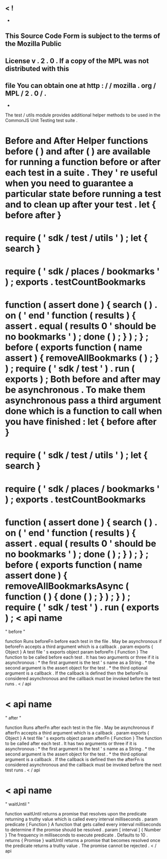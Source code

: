<
!
-
-
This
Source
Code
Form
is
subject
to
the
terms
of
the
Mozilla
Public
-
License
v
.
2
.
0
.
If
a
copy
of
the
MPL
was
not
distributed
with
this
-
file
You
can
obtain
one
at
http
:
/
/
mozilla
.
org
/
MPL
/
2
.
0
/
.
-
-
>
The
test
/
utils
module
provides
additional
helper
methods
to
be
used
in
the
CommonJS
Unit
Testing
test
suite
.
#
#
Before
and
After
Helper
functions
before
(
)
and
after
(
)
are
available
for
running
a
function
before
or
after
each
test
in
a
suite
.
They
'
re
useful
when
you
need
to
guarantee
a
particular
state
before
running
a
test
and
to
clean
up
after
your
test
.
let
{
before
after
}
=
require
(
'
sdk
/
test
/
utils
'
)
;
let
{
search
}
=
require
(
'
sdk
/
places
/
bookmarks
'
)
;
exports
.
testCountBookmarks
=
function
(
assert
done
)
{
search
(
)
.
on
(
'
end
'
function
(
results
)
{
assert
.
equal
(
results
0
'
should
be
no
bookmarks
'
)
;
done
(
)
;
}
)
;
}
;
before
(
exports
function
(
name
assert
)
{
removeAllBookmarks
(
)
;
}
)
;
require
(
'
sdk
/
test
'
)
.
run
(
exports
)
;
Both
before
and
after
may
be
asynchronous
.
To
make
them
asynchronous
pass
a
third
argument
done
which
is
a
function
to
call
when
you
have
finished
:
let
{
before
after
}
=
require
(
'
sdk
/
test
/
utils
'
)
;
let
{
search
}
=
require
(
'
sdk
/
places
/
bookmarks
'
)
;
exports
.
testCountBookmarks
=
function
(
assert
done
)
{
search
(
)
.
on
(
'
end
'
function
(
results
)
{
assert
.
equal
(
results
0
'
should
be
no
bookmarks
'
)
;
done
(
)
;
}
)
;
}
;
before
(
exports
function
(
name
assert
done
)
{
removeAllBookmarksAsync
(
function
(
)
{
done
(
)
;
}
)
;
}
)
;
require
(
'
sdk
/
test
'
)
.
run
(
exports
)
;
<
api
name
=
"
before
"
>
function
Runs
beforeFn
before
each
test
in
the
file
.
May
be
asynchronous
if
beforeFn
accepts
a
third
argument
which
is
a
callback
.
param
exports
{
Object
}
A
test
file
'
s
exports
object
param
beforeFn
{
Function
}
The
function
to
be
called
before
each
test
.
It
has
two
arguments
or
three
if
it
is
asynchronous
:
*
the
first
argument
is
the
test
'
s
name
as
a
String
.
*
the
second
argument
is
the
assert
object
for
the
test
.
*
the
third
optional
argument
is
a
callback
.
If
the
callback
is
defined
then
the
beforeFn
is
considered
asynchronous
and
the
callback
must
be
invoked
before
the
test
runs
.
<
/
api
>
<
api
name
=
"
after
"
>
function
Runs
afterFn
after
each
test
in
the
file
.
May
be
asynchronous
if
afterFn
accepts
a
third
argument
which
is
a
callback
.
param
exports
{
Object
}
A
test
file
'
s
exports
object
param
afterFn
{
Function
}
The
function
to
be
called
after
each
test
.
It
has
two
arguments
or
three
if
it
is
asynchronous
:
*
the
first
argument
is
the
test
'
s
name
as
a
String
.
*
the
second
argument
is
the
assert
object
for
the
test
.
*
the
third
optional
argument
is
a
callback
.
If
the
callback
is
defined
then
the
afterFn
is
considered
asynchronous
and
the
callback
must
be
invoked
before
the
next
test
runs
.
<
/
api
>
<
api
name
=
"
waitUntil
"
>
function
waitUntil
returns
a
promise
that
resolves
upon
the
predicate
returning
a
truthy
value
which
is
called
every
interval
milliseconds
.
param
predicate
{
Function
}
A
function
that
gets
called
every
interval
milliseconds
to
determine
if
the
promise
should
be
resolved
.
param
[
interval
]
{
Number
}
The
frequency
in
milliseconds
to
execute
predicate
.
Defaults
to
10
.
returns
{
Promise
}
waitUntil
returns
a
promise
that
becomes
resolved
once
the
predicate
returns
a
truthy
value
.
The
promise
cannot
be
rejected
.
<
/
api
>
